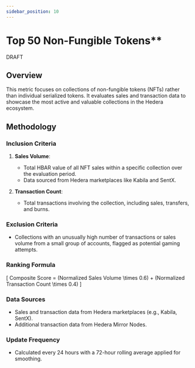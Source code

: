 ```yaml
---
sidebar_position: 10
---
```


# Top 50 Non-Fungible Tokens**

DRAFT

## Overview  
This metric focuses on collections of non-fungible tokens (NFTs) rather than individual serialized tokens. It evaluates sales and transaction data to showcase the most active and valuable collections in the Hedera ecosystem.  

## Methodology  

### Inclusion Criteria  
1. **Sales Volume**:  
   - Total HBAR value of all NFT sales within a specific collection over the evaluation period.  
   - Data sourced from Hedera marketplaces like Kabila and SentX.  

2. **Transaction Count**:  
   - Total transactions involving the collection, including sales, transfers, and burns.  

### Exclusion Criteria  
- Collections with an unusually high number of transactions or sales volume from a small group of accounts, flagged as potential gaming attempts.  

### Ranking Formula  
\[ Composite Score = (Normalized Sales Volume \times 0.6) + (Normalized Transaction Count \times 0.4) \]  

### Data Sources  
- Sales and transaction data from Hedera marketplaces (e.g., Kabila, SentX).  
- Additional transaction data from Hedera Mirror Nodes.  

### Update Frequency  
- Calculated every 24 hours with a 72-hour rolling average applied for smoothing.  